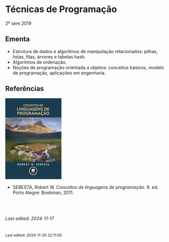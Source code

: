 # Técnicas de Programação

2º sem 2019

## Ementa

- Estrutura de dados e algoritmos de manipulação relacionados: pilhas, listas, filas, árvores e tabelas hash. 
- Algoritmos de ordenação. 
- Noções de programação orientada a objetos: conceitos básicos, modelo de programação, aplicações em engenharia.

## Referências

![](img/sebesta.jpg)

- SEBESTA, Robert W. *Conceitos de linguagens de programação*. 9. ed. Porto Alegre: Bookman, 2011.


<br><br><br>*Last edited: 2024-11-17*


<br><sub>Last edited: 2024-11-30 22:11:00</sub>
